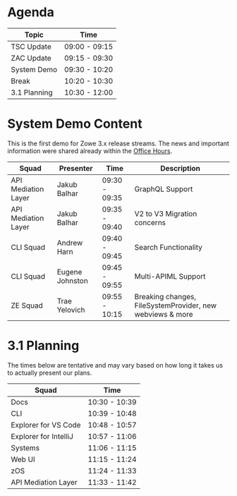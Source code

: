 # Agenda

| Topic       | Time          |
|-------------|---------------|
| TSC Update  | 09:00 - 09:15 |
| ZAC Update  | 09:15 - 09:30 |
| System Demo | 09:30 - 10:20 |
| Break       | 10:20 - 10:30 |
| 3.1 Planning | 10:30 - 12:00 |

# System Demo Content

This is the first demo for Zowe 3.x release streams. The news and important information were shared already within the [Office Hours](https://docs.zowe.org/stable/whats-new/zowe-v3-office-hours). 

| Squad               | Presenter       | Time          | Description                     |
|---------------------|-----------------|---------------|---------------------------------|
| API Mediation Layer | Jakub Balhar | 09:30 - 09:35 | GraphQL Support                 |
| API Mediation Layer | Jakub Balhar    | 09:35 - 09:40 | V2 to V3 Migration concerns     |
|      CLI Squad      | Andrew Harn     | 09:40 - 09:45 | Search Functionality            |
|      CLI Squad      | Eugene Johnston | 09:45 - 09:55 | Multi-APIML Support             |
|      ZE Squad       | Trae Yelovich   | 09:55 - 10:15 | Breaking changes, FileSystemProvider, new webviews & more |


# 3.1 Planning

The times below are tentative and may vary based on how long it takes us to actually present our plans. 

| Squad                | Time          |
|----------------------|---------------|
| Docs                 | 10:30 - 10:39 |
| CLI                  | 10:39 - 10:48 |
| Explorer for VS Code | 10:48 - 10:57 |
| Explorer for IntelliJ | 10:57 - 11:06 |
| Systems              | 11:06 - 11:15 |
| Web UI               | 11:15 - 11:24 |
| zOS                  | 11:24 - 11:33 |
| API Mediation Layer  | 11:33 - 11:42 |
